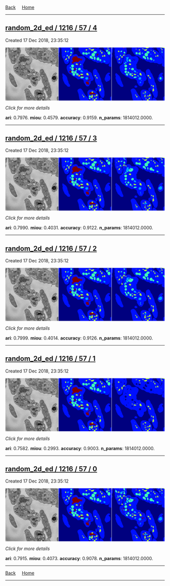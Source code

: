 
[Back](..)&nbsp;&nbsp;&nbsp;&nbsp;&nbsp;[Home](https://leapmanlab.github.io/snapshots)

---

<div class="summary"><a href="4"><h2>random_2d_ed / 1216 / 57 / 4</h2></a><p>Created 17 Dec 2018, 23:35:12
</p><a href="4"><img src="4/media/summary.png" align="center"></a><p>
<i>Click for more details</i>
</p></div>

**ari**: 0.7976. **miou**: 0.4579. **accuracy**: 0.9159. **n_params**: 1814012.0000. 

---

<div class="summary"><a href="3"><h2>random_2d_ed / 1216 / 57 / 3</h2></a><p>Created 17 Dec 2018, 23:35:12
</p><a href="3"><img src="3/media/summary.png" align="center"></a><p>
<i>Click for more details</i>
</p></div>

**ari**: 0.7990. **miou**: 0.4031. **accuracy**: 0.9122. **n_params**: 1814012.0000. 

---

<div class="summary"><a href="2"><h2>random_2d_ed / 1216 / 57 / 2</h2></a><p>Created 17 Dec 2018, 23:35:12
</p><a href="2"><img src="2/media/summary.png" align="center"></a><p>
<i>Click for more details</i>
</p></div>

**ari**: 0.7999. **miou**: 0.4014. **accuracy**: 0.9126. **n_params**: 1814012.0000. 

---

<div class="summary"><a href="1"><h2>random_2d_ed / 1216 / 57 / 1</h2></a><p>Created 17 Dec 2018, 23:35:12
</p><a href="1"><img src="1/media/summary.png" align="center"></a><p>
<i>Click for more details</i>
</p></div>

**ari**: 0.7582. **miou**: 0.2993. **accuracy**: 0.9003. **n_params**: 1814012.0000. 

---

<div class="summary"><a href="0"><h2>random_2d_ed / 1216 / 57 / 0</h2></a><p>Created 17 Dec 2018, 23:35:12
</p><a href="0"><img src="0/media/summary.png" align="center"></a><p>
<i>Click for more details</i>
</p></div>

**ari**: 0.7915. **miou**: 0.4073. **accuracy**: 0.9078. **n_params**: 1814012.0000. 

---

[Back](..)&nbsp;&nbsp;&nbsp;&nbsp;&nbsp;[Home](https://leapmanlab.github.io/snapshots)

---